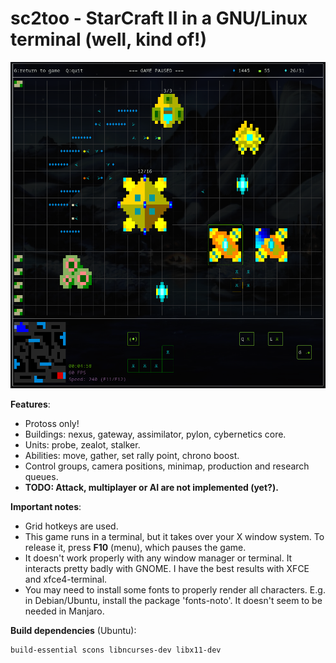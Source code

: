 # sc2too - StarCraft II in a GNU/Linux terminal (well, kind of!)

![screenshot](./sc2too.png)

**Features**:

* Protoss only!
* Buildings: nexus, gateway, assimilator, pylon, cybernetics core.
* Units: probe, zealot, stalker.
* Abilities: move, gather, set rally point, chrono boost.
* Control groups, camera positions, minimap, production and research queues.
* **TODO: Attack, multiplayer or AI are not implemented (yet?).**

**Important notes**:

* Grid hotkeys are used.
* This game runs in a terminal, but it takes over your X window system. To release it, press **F10** (menu), which pauses the game.
* It doesn't work properly with any window manager or terminal. It interacts pretty badly with GNOME. I have the best results with XFCE and xfce4-terminal.
* You may need to install some fonts to properly render all characters. E.g. in Debian/Ubuntu, install the package 'fonts-noto'. It doesn't seem to be needed in Manjaro.

**Build dependencies** (Ubuntu):

    build-essential scons libncurses-dev libx11-dev
